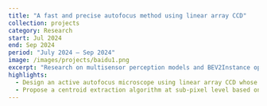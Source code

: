 ```yaml
---
title: "A fast and precise autofocus method using linear array CCD"
collection: projects
category: Research
start: Jul 2024
end: Sep 2024
period: "July 2024 – Sep 2024"
image: /images/projects/baidu1.png
excerpt: "Research on multisensor perception models and BEV2Instance optimization."
highlights:
  - Design an active autofocus microscope using linear array CCD whose accuracy at the nanometer level and speed at the millisecond level. Develop a focus calibration algorithm, which conducts weighted fusion to the results.
  - Propose a centroid extraction algorithm at sub-pixel level based on multiscale feature extraction, and fit linear mapping using sliding finite impulse response filter.
---
```

